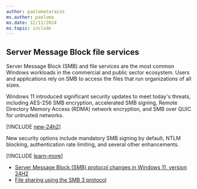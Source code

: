 ```yaml
---
author: paolomatarazzo
ms.author: paoloma
ms.date: 12/11/2024
ms.topic: include
---
```


## Server Message Block file services

Server Message Block (SMB) and file services are the most common Windows workloads in the commercial and public sector ecosystem. Users and applications rely on SMB to access the files that run organizations of all sizes.

Windows 11 introduced significant security updates to meet today's threats, including AES-256 SMB encryption, accelerated SMB signing, Remote Directory Memory Access (RDMA) network encryption, and SMB over QUIC for untrusted networks.

[!INCLUDE [new-24h2](new-24h2.md)]

New security options include mandatory SMB signing by default, NTLM blocking, authentication rate limiting, and several other enhancements.

[!INCLUDE [learn-more](learn-more.md)]

- [Server Message Block (SMB) protocol changes in Windows 11, version 24H2](/windows/whats-new/whats-new-windows-11-version-24h2#server-message-block-smb-protocol-changes)
- [File sharing using the SMB 3 protocol](/windows-server/storage/file-server/file-server-smb-overview)
